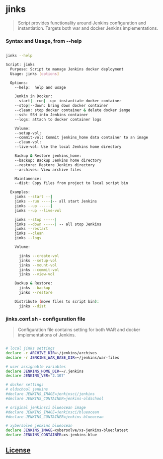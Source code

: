 # jinks

> Script provides functionality around Jenkins configuration and instantiation.
Targets both war and docker Jenkins implementations.

### Syntax and Usage, from --help
```sh

jinks --help

Script: jinks
  Purpose: Script to manage Jenkins docker deployment
  Usage: jinks [options]

  Options:
    --help:  help and usage

    Jenkin in Docker:
    --start|--run|--up: instantiate docker container
    --stop|--down: bring down docker container
    --clean: stop docker container & delete docker iamge
    --ssh: SSH into Jenkins container
    --logs: attach to docker container logs

    Volume:
    --setup-vol:
    --commit-vol: Commit jenkins_home data container to an image
    --clean-vol:
    --live-vol: Use the local Jenkins home directory

    Backup & Restore jenkins_home:
    --backup: Backup Jenkins home directory
    --restore: Restore Jenkins directory
    --archives: View archive files

    Maintanence:
    --dist: Copy files from project to local script bin

  Examples:
    jinks --start --|
    jinks --run ----|-- all start Jenkins
    jinks --up -----|
    jinks --up --live-vol

    jinks --stop -----|
    jinks --down -----| -- all stop Jenkins
    jinks --restart
    jinks --clean
    jinks --logs

    Volume:

      jinks --create-vol
      jinks --setup-vol
      jinks --mount-vol
      jinks --commit-vol
      jinks --view-vol

    Backup & Restore:
      jinks --backup
      jinks --restore

    Distribute (move files to script bin):
      jinks --dist
```

### jinks.conf.sh - configuration file
> Configuration file contains setting for both WAR and docker implementations of Jenkins.

```sh

# local jinks settings
declare -r ARCHIVE_DIR=~/jenkins/archives
declare -r JENKINS_WAR_BASE_DIR=~/jenkins/war-files

# user assignable variables
declare JENKINS_HOME_DIR=~/.jenkins
declare JENKINS_VER='2.107'

# docker settings
# oldschool jenkins
#declare JENKINS_IMAGE=jenkinsci/jenkins
#declare JENKINS_CONTAINER=jenkins-oldschool

# original jenkinsci blueocean image
#declare JENKINS_IMAGE=jenkinsci/blueocean
#declare JENKINS_CONTAINER=jenkins-blueocean

# xybersolve jenkins blueocean
declare JENKINS_IMAGE=xybersolve/xs-jenkins-blue:latest
declare JENKINS_CONTAINER=xs-jenkins-blue

```


## [License](LICENSE.md)
